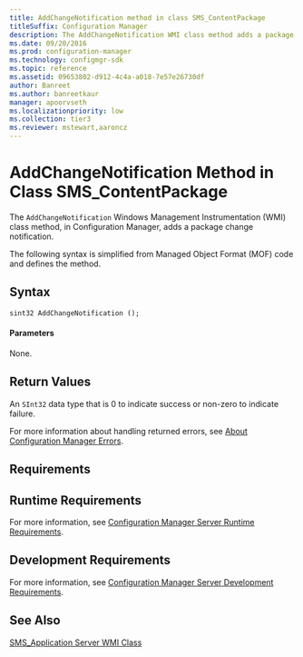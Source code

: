 ```yaml
---
title: AddChangeNotification method in class SMS_ContentPackage
titleSuffix: Configuration Manager
description: The AddChangeNotification WMI class method adds a package change notification in Configuration Manager.
ms.date: 09/20/2016
ms.prod: configuration-manager
ms.technology: configmgr-sdk
ms.topic: reference
ms.assetid: 09653802-d912-4c4a-a018-7e57e26730df
author: Banreet
ms.author: banreetkaur
manager: apoorvseth
ms.localizationpriority: low
ms.collection: tier3
ms.reviewer: mstewart,aaroncz 
---
```

# AddChangeNotification Method in Class SMS_ContentPackage
The `AddChangeNotification` Windows Management Instrumentation (WMI) class method, in Configuration Manager, adds a package change notification.  

 The following syntax is simplified from Managed Object Format (MOF) code and defines the method.  

## Syntax  

```  
sint32 AddChangeNotification ();  
```  

#### Parameters  
 None.  

## Return Values  
 An  `SInt32` data type that is 0 to indicate success or non-zero to indicate failure.  

 For more information about handling returned errors, see [About Configuration Manager Errors](../../../../../develop/core/understand/about-configuration-manager-errors.md).  

## Requirements  

## Runtime Requirements  
 For more information, see [Configuration Manager Server Runtime Requirements](../../../../../develop/core/reqs/server-runtime-requirements.md).  

## Development Requirements  
 For more information, see [Configuration Manager Server Development Requirements](../../../../../develop/core/reqs/server-development-requirements.md).  

## See Also  
 [SMS_Application Server WMI Class](../../../../../develop/reference/apps/sms_application-server-wmi-class.md)   
